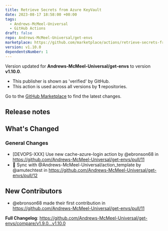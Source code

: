 ```yaml
---
title: Retrieve Secrets from Azure KeyVault
date: 2023-08-17 18:58:00 +00:00
tags:
  - Andrews-McMeel-Universal
  - GitHub Actions
draft: false
repo: Andrews-McMeel-Universal/get-envs
marketplace: https://github.com/marketplace/actions/retrieve-secrets-from-azure-keyvault
version: v1.10.0
dependentsNumber: 1
---
```



Version updated for **Andrews-McMeel-Universal/get-envs** to version **v1.10.0**.
- This publisher is shown as 'verified' by GitHub.
- This action is used across all versions by **1** repositories.

Go to the [GitHub Marketplace](https://github.com/marketplace/actions/retrieve-secrets-from-azure-keyvault) to find the latest changes.

## Release notes

<!-- Release notes generated using configuration in .github/release.yml at main -->

## What's Changed
### General Changes
* [DEVOPS-XXX] Use new cache-azure-login action by @ebronson68 in https://github.com/Andrews-McMeel-Universal/get-envs/pull/11
* 🔄 Sync with @Andrews-McMeel-Universal/action_template by @amutechtest in https://github.com/Andrews-McMeel-Universal/get-envs/pull/12

## New Contributors
* @ebronson68 made their first contribution in https://github.com/Andrews-McMeel-Universal/get-envs/pull/11

**Full Changelog**: https://github.com/Andrews-McMeel-Universal/get-envs/compare/v1.9.0...v1.10.0
